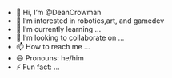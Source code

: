 - 👋 Hi, I’m @DeanCrowman
- 👀 I’m interested in robotics,art, and gamedev
- 🌱 I’m currently learning ...
- 💞️ I’m looking to collaborate on ...
- 📫 How to reach me ...
- 😄 Pronouns: he/him
- ⚡ Fun fact: ...

<!---
DeanCrowman/DeanCrowman is a ✨ special ✨ repository because its `README.md` (this file) appears on your GitHub profile.
You can click the Preview link to take a look at your changes.
--->

